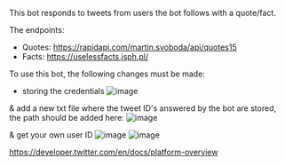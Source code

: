 This bot responds to tweets from users the bot follows with a quote/fact. 

The endpoints: 
- Quotes: https://rapidapi.com/martin.svoboda/api/quotes15
- Facts: https://uselessfacts.jsph.pl/

To use this bot, the following changes must be made:
- storing the credentials
![image](https://user-images.githubusercontent.com/60219737/190603200-4b8485e7-10e2-4c1e-957e-19555ac34912.png)

& add a new txt file where the tweet ID's answered by the bot are stored, the path should be added here: 
![image](https://user-images.githubusercontent.com/60219737/190604015-41781485-3a81-4732-8039-c6b0980b7850.png)

& get your own user ID 
![image](https://user-images.githubusercontent.com/60219737/190607880-2cdba423-af51-4089-941b-ba5c0ae58546.png)
![image](https://user-images.githubusercontent.com/60219737/190608259-dbb8dbcb-90a2-489b-ba97-21a4a8899c59.png)


https://developer.twitter.com/en/docs/platform-overview
